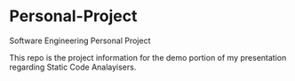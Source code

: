 # Personal-Project
 Software Engineering Personal Project

 This repo is the project information for the demo portion of my presentation
 regarding Static Code Analayisers.
